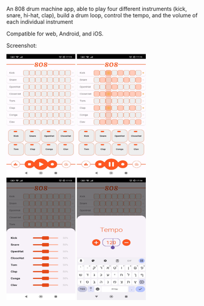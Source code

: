 An 808 drum machine app, able to play four different instruments (kick, snare, hi-hat, clap),
build a drum loop, control the tempo, and the volume of each individual instrument

Compatible for web, Android, and iOS.

Screenshot:

<img src="/screenshots/1.jpg" width="180" height="320">
<img src="/screenshots/2.jpg" width="180" height="320">
<img src="/screenshots/3.jpg" width="180" height="320">
<img src="/screenshots/4.jpg" width="180" height="320">
